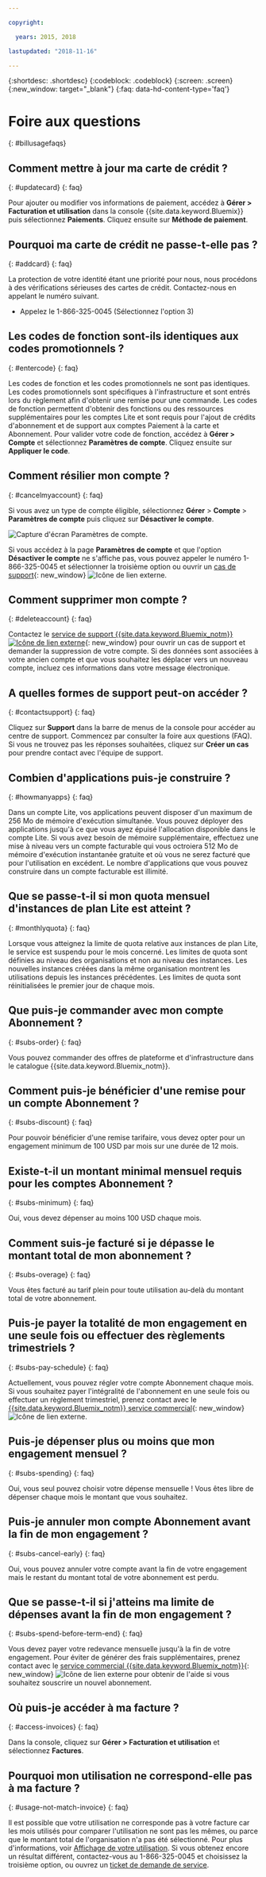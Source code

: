 ```yaml
---

copyright:

  years: 2015, 2018

lastupdated: "2018-11-16"

---
```


{:shortdesc: .shortdesc}
{:codeblock: .codeblock}
{:screen: .screen}
{:new_window: target="_blank"}
{:faq: data-hd-content-type='faq'}

# Foire aux questions
{: #billusagefaqs} 


## Comment mettre à jour ma carte de crédit ?
{: #updatecard}
{: faq}

Pour ajouter ou modifier vos informations de paiement, accédez à **Gérer > Facturation et utilisation** dans la console {{site.data.keyword.Bluemix}} puis sélectionnez **Paiements**. Cliquez ensuite sur **Méthode de paiement**.

## Pourquoi ma carte de crédit ne passe-t-elle pas ?
{: #addcard}
{: faq}

La protection de votre identité étant une priorité pour nous, nous procédons à des vérifications sérieuses des cartes de crédit. Contactez-nous en appelant le numéro suivant.  

   * Appelez le 1-866-325-0045 (Sélectionnez l'option 3)


## Les codes de fonction sont-ils identiques aux codes promotionnels ? 
{: #entercode}
{: faq}

Les codes de fonction et les codes promotionnels ne sont pas identiques. Les codes promotionnels sont spécifiques à l'infrastructure et sont entrés lors du règlement afin d'obtenir une remise pour une commande. Les codes de fonction permettent d'obtenir des fonctions ou des ressources supplémentaires pour les comptes Lite et sont requis pour l'ajout de crédits d'abonnement et de support aux comptes Paiement à la carte et Abonnement. Pour valider votre code de fonction, accédez à **Gérer > Compte** et sélectionnez **Paramètres de compte**. Cliquez ensuite sur **Appliquer le code**. 

## Comment résilier mon compte ?
{: #cancelmyaccount}
{: faq}

Si vous avez un type de compte éligible, sélectionnez **Gérer** > **Compte** > **Paramètres de compte** puis cliquez sur **Désactiver le compte**. 

![Capture d'écran Paramètres de compte.](images/Account-2C.svg "Capture d'écran Paramètres de compte")

Si vous accédez à la page **Paramètres de compte** et que l'option **Désactiver le compte** ne s'affiche pas, vous pouvez appeler le numéro 1-866-325-0045 et sélectionner la troisième option ou ouvrir un [cas de support](https://{DomainName}/unifiedsupport/supportcenter){: new_window} ![Icône de lien externe](../icons/launch-glyph.svg).

## Comment supprimer mon compte ?
{: #deleteaccount}
{: faq}

Contactez le [service de support {{site.data.keyword.Bluemix_notm}}![Icône de lien externe](../icons/launch-glyph.svg)](https://{DomainName}/unifiedsupport/supportcenter){: new_window} pour ouvrir un cas de support et demander la suppression de votre compte. Si des données sont associées à votre ancien compte et que vous souhaitez les déplacer vers un nouveau compte, incluez ces informations dans votre message électronique.

## A quelles formes de support peut-on accéder ?
{: #contactsupport}
{: faq}

Cliquez sur **Support** dans la barre de menus de la console pour accéder au centre de support. Commencez par consulter la foire aux questions (FAQ). Si vous ne trouvez pas les réponses souhaitées, cliquez sur **Créer un cas** pour prendre contact avec l'équipe de support.   

## Combien d'applications puis-je construire ?
{: #howmanyapps}
{: faq}

Dans un compte Lite, vos applications peuvent disposer d'un maximum de 256 Mo de mémoire d'exécution simultanée. Vous pouvez déployer des applications jusqu'à ce que vous ayez épuisé l'allocation disponible dans le compte Lite. Si vous avez besoin de mémoire supplémentaire, effectuez une mise à niveau vers un compte facturable qui vous octroiera 512 Mo de mémoire d'exécution instantanée gratuite et où vous ne serez facturé que pour l'utilisation en excédent. Le nombre d'applications que vous pouvez construire dans un compte facturable est illimité. 


## Que se passe-t-il si mon quota mensuel d'instances de plan Lite est atteint ?
{: #monthlyquota}
{: faq}

Lorsque vous atteignez la limite de quota relative aux instances de plan Lite, le service est suspendu pour le mois concerné. Les limites de quota sont définies au niveau des organisations et non au niveau des instances. Les nouvelles instances créées dans la même organisation montrent les utilisations depuis les instances précédentes. Les limites de quota sont réinitialisées le premier jour de chaque mois.


## Que puis-je commander avec mon compte Abonnement ? 
{: #subs-order}
{: faq}

Vous pouvez commander des offres de plateforme et d'infrastructure dans le catalogue {{site.data.keyword.Bluemix_notm}}. 


## Comment puis-je bénéficier d'une remise pour un compte Abonnement ? 
{: #subs-discount}
{: faq}

Pour pouvoir bénéficier d'une remise tarifaire, vous devez opter pour un engagement minimum de 100 USD par mois sur une durée de 12 mois. 


## Existe-t-il un montant minimal mensuel requis pour les comptes Abonnement ? 
{: #subs-minimum}
{: faq}

Oui, vous devez dépenser au moins 100 USD chaque mois.


## Comment suis-je facturé si je dépasse le montant total de mon abonnement ?
{: #subs-overage}
{: faq}

Vous êtes facturé au tarif plein pour toute utilisation au-delà du montant total de votre abonnement.


## Puis-je payer la totalité de mon engagement en une seule fois ou effectuer des règlements trimestriels ?
{: #subs-pay-schedule}
{: faq}

Actuellement, vous pouvez régler votre compte Abonnement chaque mois. Si vous souhaitez payer l'intégralité de l'abonnement en une seule fois ou effectuer un règlement trimestriel, prenez contact avec le [{{site.data.keyword.Bluemix_notm}} service commercial](https://www.ibm.com/cloud-computing/bluemix/contact-us){: new_window} ![Icône de lien externe](../icons/launch-glyph.svg).


## Puis-je dépenser plus ou moins que mon engagement mensuel ?  
{: #subs-spending}
{: faq}

Oui, vous seul pouvez choisir votre dépense mensuelle ! Vous êtes libre de dépenser chaque mois le montant que vous souhaitez. 


## Puis-je annuler mon compte Abonnement avant la fin de mon engagement ?  
{: #subs-cancel-early}
{: faq}

Oui, vous pouvez annuler votre compte avant la fin de votre engagement mais le restant du montant total de votre abonnement est perdu. 


## Que se passe-t-il si j'atteins ma limite de dépenses avant la fin de mon engagement ?  
{: #subs-spend-before-term-end}
{: faq}

Vous devez payer votre redevance mensuelle jusqu'à la fin de votre engagement. Pour éviter de générer des frais supplémentaires, prenez contact avec le [service commercial {{site.data.keyword.Bluemix_notm}}](https://www.ibm.com/cloud-computing/bluemix/contact-us){: new_window} ![Icône de lien externe](../icons/launch-glyph.svg) pour obtenir de l'aide si vous souhaitez souscrire un nouvel abonnement. 


## Où puis-je accéder à ma facture ?
{: #access-invoices}
{: faq}

Dans la console, cliquez sur **Gérer > Facturation et utilisation** et sélectionnez **Factures**.


## Pourquoi mon utilisation ne correspond-elle pas à ma facture ?
{: #usage-not-match-invoice}
{: faq}

Il est possible que votre utilisation ne corresponde pas à votre facture car les mois utilisés pour comparer l'utilisation ne sont pas les mêmes, ou parce que le montant total de l'organisation n'a pas été sélectionné. Pour plus d'informations, voir [Affichage de votre utilisation](/docs/billing-usage/viewing_usage.html#viewingusage). Si vous obtenez encore un résultat différent, contactez-vous au 1-866-325-0045 et choisissez la troisième option, ou ouvrez un [ticket de demande de service](/unifiedsupport/cases/add).










